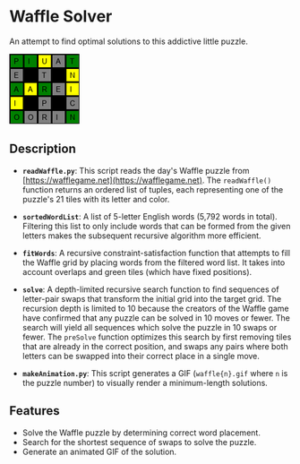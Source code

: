 # Waffle Solver
An attempt to find optimal solutions to this addictive little puzzle.

![example](https://github.com/nyberry/waffle/blob/main/waffle1039.gif)

## Description

- **`readWaffle.py`**: This script reads the day's Waffle puzzle from [https://wafflegame.net](https://wafflegame.net). The `readWaffle()` function returns an ordered list of tuples, each representing one of the puzzle's 21 tiles with its letter and color.

- **`sortedWordList`**: A list of 5-letter English words (5,792 words in total). Filtering this list to only include words that can be formed from the given letters makes the subsequent recursive algorithm more efficient.

- **`fitWords`**: A recursive constraint-satisfaction function that attempts to fill the Waffle grid by placing words from the filtered word list. It takes into account overlaps and green tiles (which have fixed positions).

- **`solve`**: A depth-limited recursive search function to find sequences of letter-pair swaps that transform the initial grid into the target grid. The recursion depth is limited to 10 because the creators of the Waffle game have confirmed that any puzzle can be solved in 10 moves or fewer. The search will yield all sequences which solve the puzzle in 10 swaps or fewer. The `preSolve` function optimizes this search by first removing tiles that are already in the correct position, and swaps any pairs where both letters can be swapped into their correct place in a single move.

- **`makeAnimation.py`**: This script generates a GIF (`waffle{n}.gif` where `n` is the puzzle number) to visually render a minimum-length solutions.

## Features

- Solve the Waffle puzzle by determining correct word placement.
- Search for the shortest sequence of swaps to solve the puzzle.
- Generate an animated GIF of the solution.
